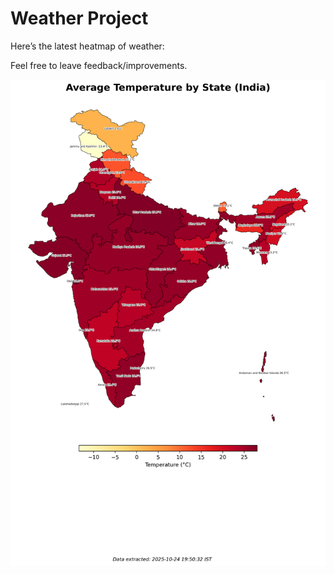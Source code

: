 # Weather Project

Here’s the latest heatmap of weather:

Feel free to leave feedback/improvements.

![India Heatmap](docs/assets/india_heatmap.png?v=FB8B32)
